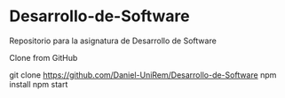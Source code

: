 # Desarrollo-de-Software
Repositorio para la asignatura de Desarrollo de Software

Clone from GitHub

git clone https://github.com/Daniel-UniRem/Desarrollo-de-Software
npm install
npm start
